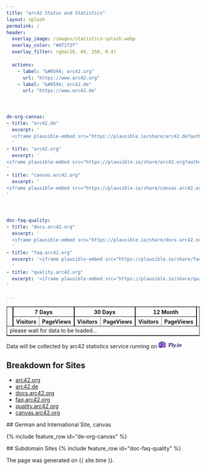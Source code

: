 ```yaml
---
title: "arc42 Status and Statistics"
layout: splash
permalink: /
header:
  overlay_image: /images/statistics-splash.webp
  overlay_color: "#d72f2f"
  overlay_filter: rgba(10, 80, 250, 0.4)
  
  actions: 
    - label: "&#8594; arc42.org"
      url: "https://www.arc42.org"
    - label: "&#8594; arc42.de"
      url: "https://www.arc42.de"

   

de-org-canvas:
- title: "arc42.de"
  excerpt: '
  <iframe plausible-embed src="https://plausible.io/share/arc42.de?auth=IYzUmMI8s2PYKgggJhO7q&embed=true&theme=light" height="1600" frameborder="0" loading="lazy" style="width: 1px; min-width: 100%; height: 1600px;" ></iframe>
  '
- title: "arc42.org"
  excerpt: '
<iframe plausible-embed src="https://plausible.io/share/arc42.org?auth=tNNpNN0VqPh9xbjkaEPrx&embed=true&theme=light" frameborder="0" loading="lazy" style="width: 1px; min-width: 100%; height: 1600px;"></iframe>
'
- title: "canvas.arc42.org"
  excerpt: '
<iframe plausible-embed src="https://plausible.io/share/canvas.arc42.org?auth=sAJkIzBTeFg-a5ndJenA4&embed=true&theme=light" scrolling="no" frameborder="0" loading="lazy" style="width: 1px; min-width: 100%; height: 1600px;"></iframe>
'

  

doc-faq-quality:
- title: "docs.arc42.org"
  excerpt: '
  <iframe plausible-embed src="https://plausible.io/share/docs.arc42.org?auth=D_6pSvlKkq_hTlttpTOtz&embed=true&theme=light" heigth="1600" frameborder="0" loading="lazy" style="width: 1px; min-width: 100%;height: 1600px;"></iframe>
  '
- title: "faq.arc42.org"
  excerpt: '<iframe plausible-embed src="https://plausible.io/share/faq.arc42.org?auth=wc065ryr-3YNoYFluaqGh&embed=true&theme=light" scrolling="no" frameborder="0" loading="lazy" style="width: 1px; min-width: 100%; height: 1600px;"></iframe>
  '
- title: "quality.arc42.org"
  excerpt: '<iframe plausible-embed src="https://plausible.io/share/quality.arc42.org?auth=cjoKlapPdw3czFugGy6jM&embed=true&theme=light" scrolling="no" frameborder="0" loading="lazy" style="width: 1px; min-width: 100%; height: 1600px;"></iframe>
'

---
```



<div hx-get="https://arc42-stats.fly.dev/statsTable"
     hx-trigger="load delay"
     hx-swap="outerHTML"
     hx-target="#statsTable">
</div>

<!-- the following div will be swapped with the HTML generated by the backend API -->
<div id="statsTable">
  <table border="1">
    <tr>
        <th rowspan="2"><img src="./images/minion-logo-100px.png"></th>
        <th colspan="2" style="border-left: 2px solid black;">7 Days</th>
        <th colspan="2" style="border-left: 2px solid black;">30 Days</th>
        <th colspan="2" style="border-left: 2px solid black;">12 Month</th>
        <th rowspan="2" style="border-left: 2px solid black;">Issues</th>
        </tr>
    <tr>
        <th style="border-left: 2px solid black;">Visitors</th>
        <th>PageViews</th>
        <th style="border-left: 2px solid black;">Visitors</th>
        <th>PageViews</th>
        <th style="border-left: 2px solid black;">Visitors</th>
        <th>PageViews</th>
    </tr>
    <tr>
         <td colspan="8" > please wait for data to be loaded...</td>
   </tr>
  </table>

Data will be collected by arc42 statistics service running on 
 <a href="https://fly.io" target="_blank"><img src="/images/fly-logo-landscape.svg" width="60px"></a>
</div>


## Breakdown for Sites

* [arc42.org](#de-org-canvas)
* [arc42.de](#de-org-canvas)
* [docs.arc42.org](#doc-faq-quality)
* [faq.arc42.org](#doc-faq-quality)
* [quality.arc42.org](#doc-faq-quality)
* [canvas.arc42.org](#de-org-canvas)



<a id="de-org-canvas">
## German and International Site, canvas

{% include feature_row id="de-org-canvas" %}


<a id="doc-faq-quality"/>
## Subdomain Sites
{% include feature_row id="doc-faq-quality" %}



The page was generated on {{ site.time }}.
